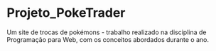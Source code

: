 # Projeto_PokeTrader
Um site de trocas de pokémons -  trabalho realizado na disciplina de Programação para Web, com os conceitos abordados durante o ano.

